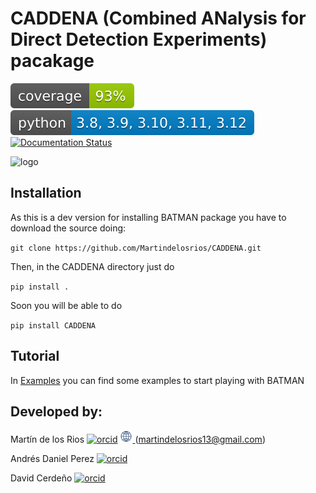 # CADDENA (Combined ANalysis for Direct Detection Experiments) pacakage
<!-- README.md -->
![cov](.badges/coverage.svg)
[![python](.badges/python.svg)](https://www.python.org/downloads/release/python-380/)
[![Documentation Status](https://readthedocs.org/projects/caddena-rtd/badge/?version=latest)](https://caddena-rtd.readthedocs.io/en/latest/?badge=latest)

![logo](https://github.com/Martindelosrios/CADDENA/blob/master/.badges/LOGO.jpg)
## Installation

As this is a dev version for installing BATMAN package you have to download the source doing:

`git clone https://github.com/Martindelosrios/CADDENA.git`

Then, in the CADDENA directory just do

`pip install .`

Soon you will be able to do

`pip install CADDENA`

## Tutorial

In [Examples](https://github.com/Martindelosrios/CADDENA/tree/master/EXAMPLES) you can find some examples to start playing with BATMAN

## Developed by:

Martín de los Rios [![orcid](https://orcid.org/sites/default/files/images/orcid_16x16.png)](https://orcid.org/0000-0003-2190-2196) 
<a href="https://martindelosrios.netlify.app/">
<img src=".badges/website.jpeg" alt="" width="20" height="20">
</a> (martindelosrios13@gmail.com)

Andrés Daniel Perez [![orcid](https://orcid.org/sites/default/files/images/orcid_16x16.png)](https://orcid.org/0000-0002-9391-6047)

David Cerdeño [![orcid](https://orcid.org/sites/default/files/images/orcid_16x16.png)](https://orcid.org/0000-0002-7649-1956)
